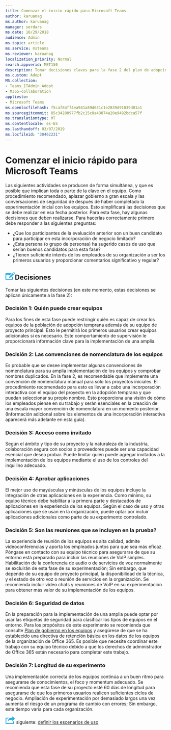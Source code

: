 ```yaml
---
title: Comenzar el inicio rápido para Microsoft Teams
author: karuanag
ms.author: karuanag
manager: serdars
ms.date: 10/29/2018
audience: Admin
ms.topic: article
ms.service: msteams
ms.reviewer: karuanag
localization_priority: Normal
search.appverid: MET150
description: Tomar decisiones claves para la fase 2 del plan de adopción
ms.custom: Adopt
MS.collection:
- Teams_ITAdmin_Adopt
- M365-collaboration
appliesto:
- Microsoft Teams
ms.openlocfilehash: f5caf84ff4ea941a89d631c1e2839d91039d01a1
ms.sourcegitcommit: 85c34280977fb2c15c8a43874a20e9492bdca57f
ms.translationtype: MT
ms.contentlocale: es-ES
ms.lasthandoff: 03/07/2019
ms.locfileid: "30462231"
---
```

# <a name="governance-quick-start-for-microsoft-teams"></a>Comenzar el inicio rápido para Microsoft Teams

Las siguientes actividades se producen de forma simultánea, y que es posible que implican toda o parte de la clave en el equipo. Como procedimiento recomendado, aplazar gobierno a gran escala y las conversaciones de seguridad de después de haber completado la experimentación inicial con los equipos. Esto simplificará las decisiones que se debe realizar en esa fecha posterior. Para esta fase, hay algunas decisiones que deben realizarse. Para hacerlas correctamente primero debe responder a las siguientes preguntas:

- ¿Que los participantes de la evaluación anterior son un buen candidato para participar en esta incorporación de negocio limitado?
- ¿Esta persona (o grupo de personas) ha sugerido casos de uso que serían buenos candidatos para esta fase?  
- ¿Tienen suficiente interés de los empleados de su organización a ser los primeros usuarios y proporcionar comentarios significativo y regular? 

## <a name="decision-point-iconmediateams-adoption-decision-iconpngdecisions"></a>![Icono de Punto de decisión.](media/teams-adoption-decision-icon.png)Decisiones

Tomar las siguientes decisiones (en este momento, estas decisiones se aplican únicamente a la fase 2):

### <a name="decision-1-who-can-create-teams"></a>Decisión 1: Quién puede crear equipos 

Para los fines de esta fase puede restringir quién es capaz de crear los equipos de la población de adopción temprana además de su equipo de proyecto principal. Esto le permitirá los primeros usuarios crear equipos adicionales si es necesario. Este comportamiento de supervisión le proporcionará información clave para la implementación de una amplia.

### <a name="decision-2-teams-naming-conventions"></a>Decisión 2: Las convenciones de nomenclatura de los equipos 

Es probable que se desee implementar algunas convenciones de nomenclatura para su amplia implementación de los equipos y comprobar nombres duplicados. En la fase 2, es recomendable que implemente una convención de nomenclatura manual para solo los proyectos iniciales. El procedimiento recomendado para esto es llevar a cabo una incorporación interactiva con el equipo del proyecto en la adopción temprana y que puedan seleccionar su propio nombre. Esto proporciona una visión de cómo los empleados piense en su trabajo y serán esenciales en la creación de una escala mayor convención de nomenclatura en un momento posterior. (Información adicional sobre los elementos de una incorporación interactiva aparecerá más adelante en esta guía).

### <a name="decision-3-guest-access"></a>Decisión 3: Acceso como invitado

Según el ámbito y tipo de su proyecto y la naturaleza de la industria, colaboración segura con socios o proveedores puede ser una capacidad esencial que desea probar. Puede limitar quién puede agregar invitados a la implementación de los equipos mediante el uso de los controles del inquilino adecuado. 

### <a name="decision-4-approved-apps"></a>Decisión 4: Aprobar aplicaciones

El mejor uso de mayúsculas y minúsculas de los equipos incluye la integración de otras aplicaciones en la experiencia. Como mínimo, su equipo técnico debe habilitar a la primera parte y destacados de aplicaciones en la experiencia de los equipos. Según el caso de uso y otras aplicaciones que se usan en la organización, puede optar por incluir aplicaciones adicionales como parte de su experimento controlado. 

### <a name="decision-5-are-meetings-included-in-your-test"></a>Decisión 5: Son las reuniones que se incluyen en la prueba? 

La experiencia de reunión de los equipos es alta calidad, admite videoconferencias y aporta los empleados juntos para que sea más eficaz. Póngase en contacto con su equipo técnico para asegurarse de que su entorno está preparado para incluir las reuniones de VoIP simples. Habilitación de la conferencia de audio o de servicios de voz normalmente se excluirán de esta fase de su experimentación; Sin embargo, que depende de su equipo de proyecto principal, la disponibilidad de la técnica, y el estado de otro voz o reunión de servicios en la organización. Se recomienda incluir vídeo chats y reuniones de VoIP en su experimentación para obtener más valor de su implementación de los equipos. 

### <a name="decision-6--data-security"></a>Decisión 6: Seguridad de datos

En la preparación para la implementación de una amplia puede optar por usar las etiquetas de seguridad para clasificar los tipos de equipos en el entorno. Para los propósitos de este experimento se recomienda que consulte [Plan de gobierno en los equipos](plan-teams-governance.md) y asegúrese de que se ha establecido una directiva de retención básica en los datos de los equipos de la organización de Office 365. Es posible que necesite coordinar este trabajo con su equipo técnico debido a que los derechos de administrador de Office 365 están necesario para completar este trabajo.

### <a name="decision-7-length-of-your-experiment"></a>Decisión 7: Longitud de su experimento

Una implementación correcta de los equipos continúa a un buen ritmo para asegurarse de conocimientos, el foco y momentum adecuado. Se recomienda que esta fase de su proyecto esté 60 días de longitud para asegurarse de que los primeros usuarios realicen suficientes ciclos de negocio. Ampliación de experimentación por demasiado largos una vez aumenta el riesgo de un programa de cambio con errores; Sin embargo, este tiempo varía para cada organización.  

![Icono de pasos siguiente](media/teams-adoption-next-icon.png) siguiente: [definir los escenarios de uso](teams-adoption-define-usage-scenarios.md)
